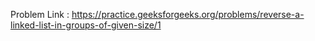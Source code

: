 Problem Link : https://practice.geeksforgeeks.org/problems/reverse-a-linked-list-in-groups-of-given-size/1